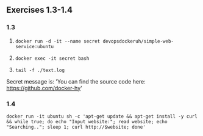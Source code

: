 ## Exercises 1.3-1.4

### 1.3

1. `docker run -d -it --name secret devopsdockeruh/simple-web-service:ubuntu`

2. `docker exec -it secret bash`

3. `tail -f ./text.log`

Secret message is: 'You can find the source code here: https://github.com/docker-hy'

### 1.4

`docker run -it ubuntu sh -c 'apt-get update && apt-get install -y curl && while true; do echo "Input website:"; read website; echo "Searching.."; sleep 1; curl http://$website; done'
`